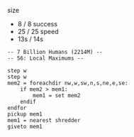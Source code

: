 
size
* 8 / 8
success
* 25 / 25
speed
* 13s / 14s

```
-- 7 Billion Humans (2214M) --
-- 56: Local Maximums --

step w
step w
mem2 = foreachdir nw,w,sw,n,s,ne,e,se:
	if mem2 > mem1:
		mem1 = set mem2
	endif
endfor
pickup mem1
mem1 = nearest shredder
giveto mem1



```
